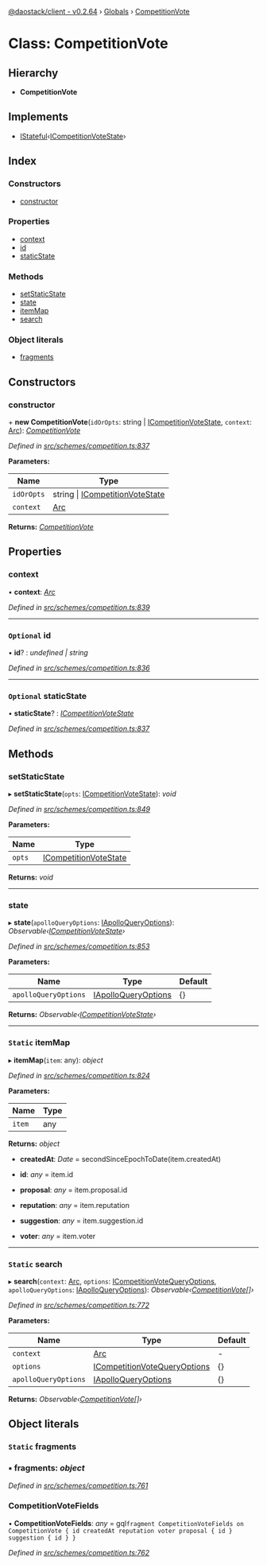[@daostack/client - v0.2.64](../README.md) › [Globals](../globals.md) › [CompetitionVote](competitionvote.md)

# Class: CompetitionVote

## Hierarchy

* **CompetitionVote**

## Implements

* [IStateful](../interfaces/istateful.md)‹[ICompetitionVoteState](../interfaces/icompetitionvotestate.md)›

## Index

### Constructors

* [constructor](competitionvote.md#constructor)

### Properties

* [context](competitionvote.md#context)
* [id](competitionvote.md#optional-id)
* [staticState](competitionvote.md#optional-staticstate)

### Methods

* [setStaticState](competitionvote.md#setstaticstate)
* [state](competitionvote.md#state)
* [itemMap](competitionvote.md#static-itemmap)
* [search](competitionvote.md#static-search)

### Object literals

* [fragments](competitionvote.md#static-fragments)

## Constructors

###  constructor

\+ **new CompetitionVote**(`idOrOpts`: string | [ICompetitionVoteState](../interfaces/icompetitionvotestate.md), `context`: [Arc](arc.md)): *[CompetitionVote](competitionvote.md)*

*Defined in [src/schemes/competition.ts:837](https://github.com/daostack/client/blob/b547acc/src/schemes/competition.ts#L837)*

**Parameters:**

Name | Type |
------ | ------ |
`idOrOpts` | string &#124; [ICompetitionVoteState](../interfaces/icompetitionvotestate.md) |
`context` | [Arc](arc.md) |

**Returns:** *[CompetitionVote](competitionvote.md)*

## Properties

###  context

• **context**: *[Arc](arc.md)*

*Defined in [src/schemes/competition.ts:839](https://github.com/daostack/client/blob/b547acc/src/schemes/competition.ts#L839)*

___

### `Optional` id

• **id**? : *undefined | string*

*Defined in [src/schemes/competition.ts:836](https://github.com/daostack/client/blob/b547acc/src/schemes/competition.ts#L836)*

___

### `Optional` staticState

• **staticState**? : *[ICompetitionVoteState](../interfaces/icompetitionvotestate.md)*

*Defined in [src/schemes/competition.ts:837](https://github.com/daostack/client/blob/b547acc/src/schemes/competition.ts#L837)*

## Methods

###  setStaticState

▸ **setStaticState**(`opts`: [ICompetitionVoteState](../interfaces/icompetitionvotestate.md)): *void*

*Defined in [src/schemes/competition.ts:849](https://github.com/daostack/client/blob/b547acc/src/schemes/competition.ts#L849)*

**Parameters:**

Name | Type |
------ | ------ |
`opts` | [ICompetitionVoteState](../interfaces/icompetitionvotestate.md) |

**Returns:** *void*

___

###  state

▸ **state**(`apolloQueryOptions`: [IApolloQueryOptions](../interfaces/iapolloqueryoptions.md)): *Observable‹[ICompetitionVoteState](../interfaces/icompetitionvotestate.md)›*

*Defined in [src/schemes/competition.ts:853](https://github.com/daostack/client/blob/b547acc/src/schemes/competition.ts#L853)*

**Parameters:**

Name | Type | Default |
------ | ------ | ------ |
`apolloQueryOptions` | [IApolloQueryOptions](../interfaces/iapolloqueryoptions.md) |  {} |

**Returns:** *Observable‹[ICompetitionVoteState](../interfaces/icompetitionvotestate.md)›*

___

### `Static` itemMap

▸ **itemMap**(`item`: any): *object*

*Defined in [src/schemes/competition.ts:824](https://github.com/daostack/client/blob/b547acc/src/schemes/competition.ts#L824)*

**Parameters:**

Name | Type |
------ | ------ |
`item` | any |

**Returns:** *object*

* **createdAt**: *Date* =  secondSinceEpochToDate(item.createdAt)

* **id**: *any* =  item.id

* **proposal**: *any* =  item.proposal.id

* **reputation**: *any* =  item.reputation

* **suggestion**: *any* =  item.suggestion.id

* **voter**: *any* =  item.voter

___

### `Static` search

▸ **search**(`context`: [Arc](arc.md), `options`: [ICompetitionVoteQueryOptions](../interfaces/icompetitionvotequeryoptions.md), `apolloQueryOptions`: [IApolloQueryOptions](../interfaces/iapolloqueryoptions.md)): *Observable‹[CompetitionVote](competitionvote.md)[]›*

*Defined in [src/schemes/competition.ts:772](https://github.com/daostack/client/blob/b547acc/src/schemes/competition.ts#L772)*

**Parameters:**

Name | Type | Default |
------ | ------ | ------ |
`context` | [Arc](arc.md) | - |
`options` | [ICompetitionVoteQueryOptions](../interfaces/icompetitionvotequeryoptions.md) |  {} |
`apolloQueryOptions` | [IApolloQueryOptions](../interfaces/iapolloqueryoptions.md) |  {} |

**Returns:** *Observable‹[CompetitionVote](competitionvote.md)[]›*

## Object literals

### `Static` fragments

### ▪ **fragments**: *object*

*Defined in [src/schemes/competition.ts:761](https://github.com/daostack/client/blob/b547acc/src/schemes/competition.ts#L761)*

###  CompetitionVoteFields

• **CompetitionVoteFields**: *any* =  gql`fragment CompetitionVoteFields on CompetitionVote {
      id
      createdAt
      reputation
      voter
      proposal { id }
      suggestion { id }
    }`

*Defined in [src/schemes/competition.ts:762](https://github.com/daostack/client/blob/b547acc/src/schemes/competition.ts#L762)*

